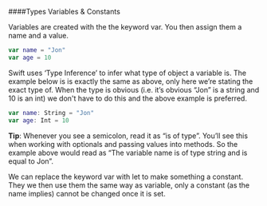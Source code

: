 ####Types Variables & Constants

Variables are created with the the keyword var. You then assign them a name and a value.

```swift
var name = "Jon"
var age = 10
```

Swift uses ‘Type Inference’ to infer what type of object a variable is. The example below is is exactly the same as above, only here we’re stating the exact type of. When the type is obvious (i.e. it’s obvious “Jon” is a string and 10 is an int) we don't have to do this and the above example is preferred.

```swift
var name: String = "Jon"
var age: Int = 10
```

**Tip**: Whenever you see a semicolon, read it as “is of type”.  You’ll see this when working with optionals and passing values into methods. So the example above would read as “The variable name is of type string and is equal to Jon”. 

We can replace the keyword var with let to make something a constant. They we then use them the same way as variable, only a constant (as the name implies) cannot be changed once it is set. 
